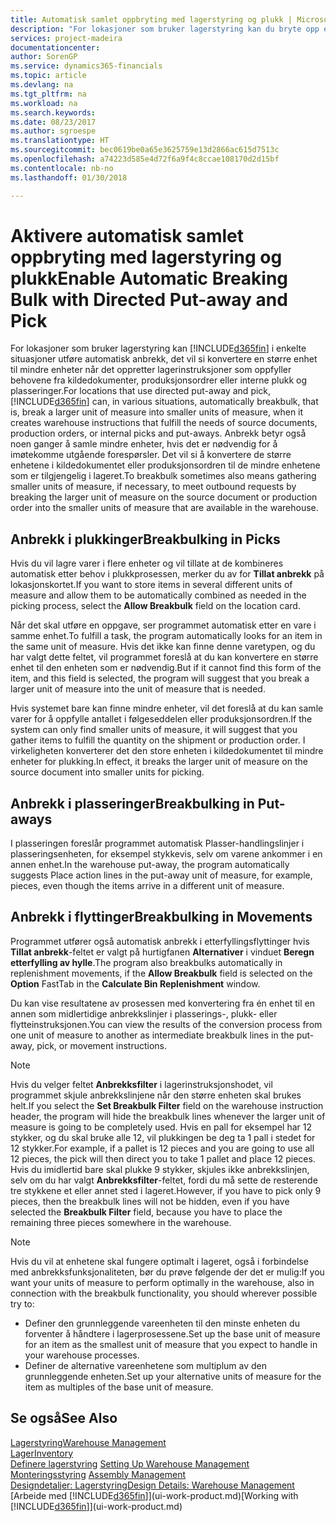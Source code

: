 ```yaml
---
title: Automatisk samlet oppbryting med lagerstyring og plukk | Microsoft-dokumentasjon
description: "For lokasjoner som bruker lagerstyring kan du bryte opp en større enhet til mindre enheter når det oppretter lagerinstruksjoner som oppfyller behovene fra kildedokumenter, produksjonsordrer eller interne plukk og plasseringer."
services: project-madeira
documentationcenter: 
author: SorenGP
ms.service: dynamics365-financials
ms.topic: article
ms.devlang: na
ms.tgt_pltfrm: na
ms.workload: na
ms.search.keywords: 
ms.date: 08/23/2017
ms.author: sgroespe
ms.translationtype: HT
ms.sourcegitcommit: bec0619be0a65e3625759e13d2866ac615d7513c
ms.openlocfilehash: a74223d585e4d72f6a9f4c8ccae108170d2d15bf
ms.contentlocale: nb-no
ms.lasthandoff: 01/30/2018

---
```

# <a name="enable-automatic-breaking-bulk-with-directed-put-away-and-pick"></a><span data-ttu-id="97c19-103">Aktivere automatisk samlet oppbryting med lagerstyring og plukk</span><span class="sxs-lookup"><span data-stu-id="97c19-103">Enable Automatic Breaking Bulk with Directed Put-away and Pick</span></span>
<span data-ttu-id="97c19-104">For lokasjoner som bruker lagerstyring kan [!INCLUDE[d365fin](includes/d365fin_md.md)] i enkelte situasjoner utføre automatisk anbrekk, det vil si konvertere en større enhet til mindre enheter når det oppretter lagerinstruksjoner som oppfyller behovene fra kildedokumenter, produksjonsordrer eller interne plukk og plasseringer.</span><span class="sxs-lookup"><span data-stu-id="97c19-104">For locations that use directed put-away and pick, [!INCLUDE[d365fin](includes/d365fin_md.md)] can, in various situations, automatically breakbulk, that is, break a larger unit of measure into smaller units of measure, when it creates warehouse instructions that fulfill the needs of source documents, production orders, or internal picks and put-aways.</span></span> <span data-ttu-id="97c19-105">Anbrekk betyr også noen ganger å samle mindre enheter, hvis det er nødvendig for å imøtekomme utgående forespørsler. Det vil si å konvertere de større enhetene i kildedokumentet eller produksjonsordren til de mindre enhetene som er tilgjengelig i lageret.</span><span class="sxs-lookup"><span data-stu-id="97c19-105">To breakbulk sometimes also means gathering smaller units of measure, if necessary, to meet outbound requests by breaking the larger unit of measure on the source document or production order into the smaller units of measure that are available in the warehouse.</span></span>   

## <a name="breakbulking-in-picks"></a><span data-ttu-id="97c19-106">Anbrekk i plukkinger</span><span class="sxs-lookup"><span data-stu-id="97c19-106">Breakbulking in Picks</span></span>  
<span data-ttu-id="97c19-107">Hvis du vil lagre varer i flere enheter og vil tillate at de kombineres automatisk etter behov i plukkprosessen, merker du av for **Tillat anbrekk** på lokasjonskortet.</span><span class="sxs-lookup"><span data-stu-id="97c19-107">If you want to store items in several different units of measure and allow them to be automatically combined as needed in the picking process, select the **Allow Breakbulk** field on the location card.</span></span>  

<span data-ttu-id="97c19-108">Når det skal utføre en oppgave, ser programmet automatisk etter en vare i samme enhet.</span><span class="sxs-lookup"><span data-stu-id="97c19-108">To fulfill a task, the program automatically looks for an item in the same unit of measure.</span></span> <span data-ttu-id="97c19-109">Hvis det ikke kan finne denne varetypen, og du har valgt dette feltet, vil programmet foreslå at du kan konvertere en større enhet til den enheten som er nødvendig.</span><span class="sxs-lookup"><span data-stu-id="97c19-109">But if it cannot find this form of the item, and this field is selected, the program will suggest that you break a larger unit of measure into the unit of measure that is needed.</span></span>  

<span data-ttu-id="97c19-110">Hvis systemet bare kan finne mindre enheter, vil det foreslå at du kan samle varer for å oppfylle antallet i følgeseddelen eller produksjonsordren.</span><span class="sxs-lookup"><span data-stu-id="97c19-110">If the system can only find smaller units of measure, it will suggest that you gather items to fulfill the quantity on the shipment or production order.</span></span> <span data-ttu-id="97c19-111">I virkeligheten konverterer det den store enheten i kildedokumentet til mindre enheter for plukking.</span><span class="sxs-lookup"><span data-stu-id="97c19-111">In effect, it breaks the larger unit of measure on the source document into smaller units for picking.</span></span>  

## <a name="breakbulking-in-put-aways"></a><span data-ttu-id="97c19-112">Anbrekk i plasseringer</span><span class="sxs-lookup"><span data-stu-id="97c19-112">Breakbulking in Put-aways</span></span>  
<span data-ttu-id="97c19-113">I plasseringen foreslår programmet automatisk Plasser-handlingslinjer i plasseringsenheten, for eksempel stykkevis, selv om varene ankommer i en annen enhet.</span><span class="sxs-lookup"><span data-stu-id="97c19-113">In the warehouse put-away, the program automatically suggests Place action lines in the put-away unit of measure, for example, pieces, even though the items arrive in a different unit of measure.</span></span>  

## <a name="breakbulking-in-movements"></a><span data-ttu-id="97c19-114">Anbrekk i flyttinger</span><span class="sxs-lookup"><span data-stu-id="97c19-114">Breakbulking in Movements</span></span>  
<span data-ttu-id="97c19-115">Programmet utfører også automatisk anbrekk i etterfyllingsflyttinger hvis **Tillat anbrekk**-feltet er valgt på hurtigfanen **Alternativer** i vinduet **Beregn etterfylling av hylle**.</span><span class="sxs-lookup"><span data-stu-id="97c19-115">The program also breakbulks automatically in replenishment movements, if the **Allow Breakbulk** field is selected on the **Option** FastTab in the **Calculate Bin Replenishment** window.</span></span>  

<span data-ttu-id="97c19-116">Du kan vise resultatene av prosessen med konvertering fra én enhet til en annen som midlertidige anbrekkslinjer i plasserings-, plukk- eller flytteinstruksjonen.</span><span class="sxs-lookup"><span data-stu-id="97c19-116">You can view the results of the conversion process from one unit of measure to another as intermediate breakbulk lines in the put-away, pick, or movement instructions.</span></span>  

> [!NOTE]  
>  <span data-ttu-id="97c19-117">Hvis du velger feltet **Anbrekksfilter** i lagerinstruksjonshodet, vil programmet skjule anbrekkslinjene når den større enheten skal brukes helt.</span><span class="sxs-lookup"><span data-stu-id="97c19-117">If you select the **Set Breakbulk Filter** field on the warehouse instruction header, the program will hide the breakbulk lines whenever the larger unit of measure is going to be completely used.</span></span> <span data-ttu-id="97c19-118">Hvis en pall for eksempel har 12 stykker, og du skal bruke alle 12, vil plukkingen be deg ta 1 pall i stedet for 12 stykker.</span><span class="sxs-lookup"><span data-stu-id="97c19-118">For example, if a pallet is 12 pieces and you are going to use all 12 pieces, the pick will then direct you to take 1 pallet and place 12 pieces.</span></span> <span data-ttu-id="97c19-119">Hvis du imidlertid bare skal plukke 9 stykker, skjules ikke anbrekkslinjen, selv om du har valgt **Anbrekksfilter**-feltet, fordi du må sette de resterende tre stykkene et eller annet sted i lageret.</span><span class="sxs-lookup"><span data-stu-id="97c19-119">However, if you have to pick only 9 pieces, then the breakbulk lines will not be hidden, even if you have selected the **Breakbulk Filter** field, because you have to place the remaining three pieces somewhere in the warehouse.</span></span>  

> [!NOTE]  
>  <span data-ttu-id="97c19-120">Hvis du vil at enhetene skal fungere optimalt i lageret, også i forbindelse med anbrekksfunksjonaliteten, bør du prøve følgende der det er mulig:</span><span class="sxs-lookup"><span data-stu-id="97c19-120">If you want your units of measure to perform optimally in the warehouse, also in connection with the breakbulk functionality, you should wherever possible try to:</span></span>  
>   
> - <span data-ttu-id="97c19-121">Definer den grunnleggende vareenheten til den minste enheten du forventer å håndtere i lagerprosessene.</span><span class="sxs-lookup"><span data-stu-id="97c19-121">Set up the base unit of measure for an item as the smallest unit of measure that you expect to handle in your warehouse processes.</span></span>  
> - <span data-ttu-id="97c19-122">Definer de alternative vareenhetene som multiplum av den grunnleggende enheten.</span><span class="sxs-lookup"><span data-stu-id="97c19-122">Set up your alternative units of measure for the item as multiples of the base unit of measure.</span></span>  

## <a name="see-also"></a><span data-ttu-id="97c19-123">Se også</span><span class="sxs-lookup"><span data-stu-id="97c19-123">See Also</span></span>  
[<span data-ttu-id="97c19-124">Lagerstyring</span><span class="sxs-lookup"><span data-stu-id="97c19-124">Warehouse Management</span></span>](warehouse-manage-warehouse.md)  
[<span data-ttu-id="97c19-125">Lager</span><span class="sxs-lookup"><span data-stu-id="97c19-125">Inventory</span></span>](inventory-manage-inventory.md)  
<span data-ttu-id="97c19-126">[Definere lagerstyring](warehouse-setup-warehouse.md)   </span><span class="sxs-lookup"><span data-stu-id="97c19-126">[Setting Up Warehouse Management](warehouse-setup-warehouse.md)   </span></span>  
<span data-ttu-id="97c19-127">[Monteringsstyring](assembly-assemble-items.md)  </span><span class="sxs-lookup"><span data-stu-id="97c19-127">[Assembly Management](assembly-assemble-items.md)  </span></span>  
[<span data-ttu-id="97c19-128">Designdetaljer: Lagerstyring</span><span class="sxs-lookup"><span data-stu-id="97c19-128">Design Details: Warehouse Management</span></span>](design-details-warehouse-management.md)  
<span data-ttu-id="97c19-129">[Arbeide med [!INCLUDE[d365fin](includes/d365fin_md.md)]](ui-work-product.md)</span><span class="sxs-lookup"><span data-stu-id="97c19-129">[Working with [!INCLUDE[d365fin](includes/d365fin_md.md)]](ui-work-product.md)</span></span>  

